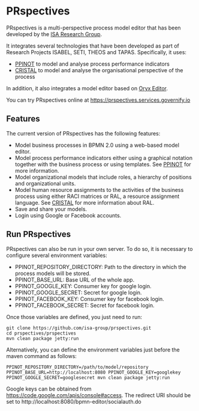 PRspectives
===========

PRspectives is a multi-perspective process model editor that has been developed by the [ISA Research Group](http://www.isa.us.es). 

It integrates several technologies that have been developed as part of Research Projects ISABEL, SETI, THEOS and TAPAS. Specifically, it uses:
* [PPINOT](http://www.isa.us.es/ppinot) to model and analyse process performance indicators
* [CRISTAL](http://www.isa.us.es/cristal) to model and analyse the organisational perspective of the process

In addition, it also integrates a model editor based on [Oryx Editor](http://bpt.hpi.uni-potsdam.de/Oryx).

You can try PRspectives online at https://prspectives.services.governify.io

Features
--------

The current version of PRspectives has the following features:

* Model business processes in BPMN 2.0 using a web-based model editor.
* Model process performance indicators either using a graphical notation together with the business process or using templates. See [PPINOT](http://www.isa.us.es/ppinot) for more information.
* Model organizational models that include roles, a hierarchy of positions and organizational units.
* Model human resource assignments to the activities of the business process using either RACI matrices or RAL, a resource assignment language. See [CRISTAL](http://www.isa.us.es/cristal) for more information about RAL.
* Save and share your models.
* Login using Google or Facebook accounts.

Run PRspectives
---------------

PRspectives can also be run in your own server. To do so, it is necessary to configure several environment variables:

 - PPINOT_REPOSITORY_DIRECTORY: Path to the directory in which the process models will be stored.
 - PPINOT_BASE_URL: Base URL of the whole app.
 - PPINOT_GOOGLE_KEY: Consumer key for google login.
 - PPINOT_GOOGLE_SECRET: Secret for google login.
 - PPINOT_FACEBOOK_KEY: Consumer key for facebook login.
 - PPINOT_FACEBOOK_SECRET: Secret for facebook login.

Once those variables are defined, you just need to run:

```
git clone https://github.com/isa-group/prspectives.git
cd prspectives/prspectives
mvn clean package jetty:run
```

Alternatively, you can define the environment variables just before the maven command as follows:

```
PPINOT_REPOSITORY_DIRECTORY=/path/to/model/repository PPINOT_BASE_URL=http://localhost:8080 PPINOT_GOOGLE_KEY=googlekey PPINOT_GOOGLE_SECRET=googlesecret mvn clean package jetty:run
```

Google keys can be obtained from https://code.google.com/apis/console#access. The redirect URI should be set to http://localhost:8080/bpmn-editor/socialauth.do
